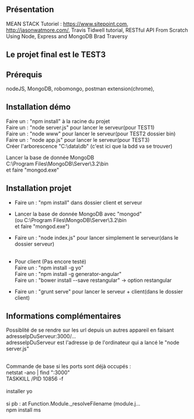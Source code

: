 ## Présentation

MEAN STACK
Tutoriel : https://www.sitepoint.com, http://jasonwatmore.com/, Travis Tidwell tutorial, RESTful API From Scratch Using Node, Express and MongoDB Brad Traversy

## Le projet final est le TEST3

## Prérequis
nodeJS, MongoDB, robomongo, postman extension(chrome),


## Installation démo
Faire un : "npm install" à la racine du projet<br />
Faire un : "node server.js" pour lancer le serveur(pour TEST1)<br />
Faire un : "node www" pour lancer le serveur(pour TEST2 dossier bin)<br />
Faire un : "node app.js" pour lancer le serveur(pour TEST3)<br />
Créer l'arborescence "C:\data\db" (c'est ici que la bdd va se trouver)<br />


Lancer la base de donnée MongoDB <br />
C:\Program Files\MongoDB\Server\3.2\bin<br />
et faire "mongod.exe"<br />

## Installation projet
- Faire un : "npm install" dans dossier client et serveur<br />
- Lancer la base de donnée MongoDB avec "mongod"<br />
(ou C:\Program Files\MongoDB\Server\3.2\bin<br />
et faire "mongod.exe")<br />
- Faire un : "node index.js" pour lancer simplement le serveur(dans le dossier serveur)<br /><br />
- Pour client (Pas encore testé)
<br />Faire un : "npm install -g yo"
<br />Faire un : "npm install -g generator-angular"
<br />Faire un : "bower install --save restangular"  -> option restangular

- Faire un : "grunt serve" pour lancer le serveur + client(dans le dossier client)<br />


## Informations complémentaires

Possiblité de se rendre sur les url depuis un autres appareil en faisant </br>
adresseIpDuServeur:3000/...
</br>
adresseIpDuServeur est l'adresse ip de l'ordinateur qui a lancé le "node server.js"

<br />
Commande de base si les ports sont déjà occupés :<br />
netstat -ano | find ":3000" <br />
TASKKILL /PID 10856 -f <br />
<br />
installer yo</br>
</br>
si pb :   at Function.Module._resolveFilename (module.j...</br>
npm install ms



